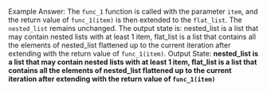 Example Answer:
The `func_1` function is called with the parameter `item`, and the return value of `func_1(item)` is then extended to the `flat_list`. The `nested_list` remains unchanged. The output state is: nested_list is a list that may contain nested lists with at least 1 item, flat_list is a list that contains all the elements of nested_list flattened up to the current iteration after extending with the return value of `func_1(item)`.
Output State: **nested_list is a list that may contain nested lists with at least 1 item, flat_list is a list that contains all the elements of nested_list flattened up to the current iteration after extending with the return value of `func_1(item)`**